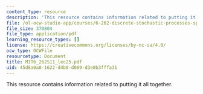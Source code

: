 ```yaml
---
content_type: resource
description: 'This resource contains information related to putting it all together. '
file: /ol-ocw-studio-app/courses/6-262-discrete-stochastic-processes-spring-2011/45d8a0a81622d4b0d089d3e0b3fffa31_MIT6_262S11_lec25.pdf
file_size: 370804
file_type: application/pdf
learning_resource_types: []
license: https://creativecommons.org/licenses/by-nc-sa/4.0/
ocw_type: OCWFile
resourcetype: Document
title: MIT6_262S11_lec25.pdf
uid: 45d8a0a8-1622-d4b0-d089-d3e0b3fffa31
---
```

This resource contains information related to putting it all together. 